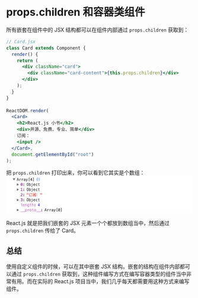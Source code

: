 # props.children 和容器类组件

所有嵌套在组件中的 JSX 结构都可以在组件内部通过 `props.children` 获取到：

```jsx
// Card.jsx
class Card extends Component {
  render() {
    return (
      <div className="card">
        <div className="card-content">{this.props.children}</div>
      </div>
    );
  }
}

ReactDOM.render(
  <Card>
    <h2>React.js 小书</h2>
    <div>开源、免费、专业、简单</div>
    订阅：
    <input />
  </Card>,
  document.getElementById("root")
);
```

把 `props.children` 打印出来，你可以看到它其实是个数组：
![](./images/props.children.png)

React.js 就是把我们嵌套的 JSX 元素一个个都放到数组当中，然后通过 `props.children` 传给了 Card。

## 总结

使用自定义组件的时候，可以在其中嵌套 JSX 结构。嵌套的结构在组件内部都可以通过 `props.children` 获取到，这种组件编写方式在编写容器类型的组件当中非常有用。而在实际的 React.js 项目当中，我们几乎每天都需要用这种方式来编写组件。
